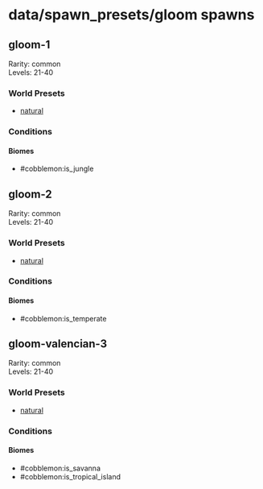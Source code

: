 # data/spawn_presets/gloom spawns  
  
## gloom-1  
Rarity: common  
Levels: 21-40  
  
### World Presets  
* [natural](/data/world_presets/natural.md)  
  
### Conditions  
  
#### Biomes  
  * #cobblemon:is_jungle
  
  
## gloom-2  
Rarity: common  
Levels: 21-40  
  
### World Presets  
* [natural](/data/world_presets/natural.md)  
  
### Conditions  
  
#### Biomes  
  * #cobblemon:is_temperate
  
  
## gloom-valencian-3  
Rarity: common  
Levels: 21-40  
  
### World Presets  
* [natural](/data/world_presets/natural.md)  
  
### Conditions  
  
#### Biomes  
  * #cobblemon:is_savanna
  * #cobblemon:is_tropical_island
  
